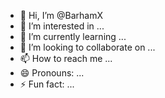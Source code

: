 - 👋 Hi, I’m @BarhamX
- 👀 I’m interested in ...
- 🌱 I’m currently learning ...
- 💞️ I’m looking to collaborate on ...
- 📫 How to reach me ...
- 😄 Pronouns: ...
- ⚡ Fun fact: ...

<!---
BarhamX/BarhamX is a ✨ special ✨ repository because its `README.md` (this file) appears on your GitHub profile.
You can click the Preview link to take a look at your changes.
--->
